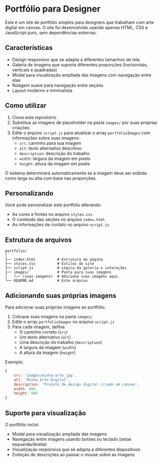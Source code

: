 # Portfólio para Designer

Este é um site de portfólio simples para designers que trabalham com arte digital em canvas. O site foi desenvolvido usando apenas HTML, CSS e JavaScript puro, sem dependências externas.

## Características

- Design responsivo que se adapta a diferentes tamanhos de tela
- Galeria de imagens que suporta diferentes proporções (horizontais, verticais e quadradas)
- Modal para visualização ampliada das imagens com navegação entre elas
- Rolagem suave para navegação entre seções
- Layout moderno e minimalista

## Como utilizar

1. Clone este repositório
2. Substitua as imagens de placeholder na pasta `images/` por suas próprias criações
3. Edite o arquivo `script.js` para atualizar o array `portfolioImages` com informações sobre suas imagens:
   - `src`: caminho para sua imagem
   - `alt`: texto alternativo descritivo
   - `description`: descrição do trabalho
   - `width`: largura da imagem em pixels
   - `height`: altura da imagem em pixels

O sistema determinará automaticamente se a imagem deve ser exibida como larga ou alta com base nas proporções.

## Personalizando

Você pode personalizar este portfólio alterando:

- As cores e fontes no arquivo `styles.css`
- O conteúdo das seções no arquivo `index.html`
- As informações de contato no arquivo `script.js`

## Estrutura de arquivos

```
portfolio/
│
├── index.html          # Estrutura da página
├── styles.css          # Estilos do site
├── script.js           # Lógica da galeria e interações
├── images/             # Pasta para suas imagens
│   └── (suas imagens)  # Adicione suas imagens aqui
└── README.md           # Este arquivo
```

## Adicionando suas próprias imagens

Para adicionar suas próprias imagens ao portfólio:

1. Coloque suas imagens na pasta `images/`
2. Edite o array `portfolioImages` no arquivo `script.js`
3. Para cada imagem, defina:
   - O caminho correto (`src`)
   - Um texto alternativo (`alt`)
   - Uma descrição do trabalho (`description`)
   - A largura da imagem (`width`)
   - A altura da imagem (`height`)

Exemplo:

```javascript
{
    src: 'images/minha-arte.jpg',
    alt: 'Minha Arte Digital',
    description: 'Projeto de design digital criado em canvas',
    width: 800,
    height: 600
}
```

## Suporte para visualização

O portfólio inclui:

- Modal para visualização ampliada das imagens
- Navegação entre imagens usando botões ou teclado (setas esquerda/direita)
- Visualização responsiva que se adapta a diferentes dispositivos
- Exibição de descrições ao passar o mouse sobre as imagens
